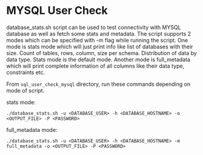 # MYSQL User Check

database_stats.sh script can be used to test connectivity with MYSQL database as well as fetch some stats and metadata. 
The script supports 2 modes which can be specified with -m flag while running the script. One mode is stats mode which 
will just print info like list of databases with their size. Count of tables, rows, column, size per schema. 
Distribution of data by data type. Stats mode is the default mode. Another mode is full_metadata which will print 
complete information of all columns like their data type, constraints etc.

From `sql_user_check_mysql` directory, run these commands depending on mode of script. 

stats mode:
```shell
./database_stats.sh -u <DATABASE_USER> -h <DATABASE_HOSTNAME> -o <OUTPUT_FILE> -P <PASSWORD>
```

full_metadata mode:
```shell
./database_stats.sh -u <DATABASE_USER> -h <DATABASE_HOSTNAME> -m full_metadata -o <OUTPUT_FILE> -P <PASSWORD>
```